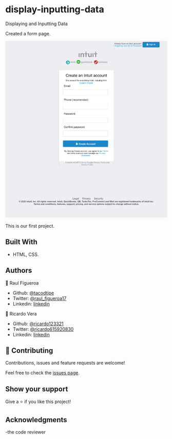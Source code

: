 # display-inputting-data
 Displaying and Inputting Data

Created a form page.

![screenshot](./mint.png)

This is our first project.

## Built With

- HTML, CSS.

## Authors

👤 Raul Figueroa

- Github: [@tacodtipe](https://github.com/tacodtripe)
- Twitter: [@raul_figueroa17](https://twitter.com/raul_figueroa17)
- Linkedin: [linkedin](https://www.linkedin.com/in/luis-raul-figueroa-soto-63411118a/)

👤 Ricardo Vera

- Github: [@ricardo123321](https://github.com/ricardo123321)
- Twitter: [@ricardo615920830](https://twitter.com/ricardo615920830)
- Linkedin: [linkedin](https://www.linkedin.com/in/ricardo-vera-7381a81a2/)

## 🤝 Contributing

Contributions, issues and feature requests are welcome!

Feel free to check the [issues page](issues/).

## Show your support

Give a ⭐️ if you like this project!

## Acknowledgments

-the code reviewer
